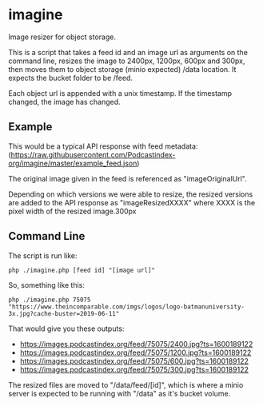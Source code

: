 # imagine
Image resizer for object storage.

This is a script that takes a feed id and an image url as arguments on the command line, resizes the image to 2400px, 1200px, 600px and 300px, then moves them to object storage (minio expected) /data location.  It expects the bucket folder to be /feed.

Each object url is appended with a unix timestamp. If the timestamp changed, the image has changed.


## Example

This would be a typical API response with feed metadata:  (https://raw.githubusercontent.com/Podcastindex-org/imagine/master/example_feed.json)

The original image given in the feed is referenced as "imageOriginalUrl".

Depending on which versions we were able to resize, the resized versions are added to the API response as "imageResizedXXXX" where XXXX is the pixel width of the resized image.300px


## Command Line

The script is run like:  

`php ./imagine.php [feed id] "[image url]"`

So, something like this:

`php ./imagine.php 75075 "https://www.theincomparable.com/imgs/logos/logo-batmanuniversity-3x.jpg?cache-buster=2019-06-11"`

That would give you these outputs:

- https://images.podcastindex.org/feed/75075/2400.jpg?ts=1600189122
- https://images.podcastindex.org/feed/75075/1200.jpg?ts=1600189122
- https://images.podcastindex.org/feed/75075/600.jpg?ts=1600189122
- https://images.podcastindex.org/feed/75075/300.jpg?ts=1600189122

The resized files are moved to "/data/feed/[id]", which is where a minio server is expected to be running with "/data" as it's bucket volume.
